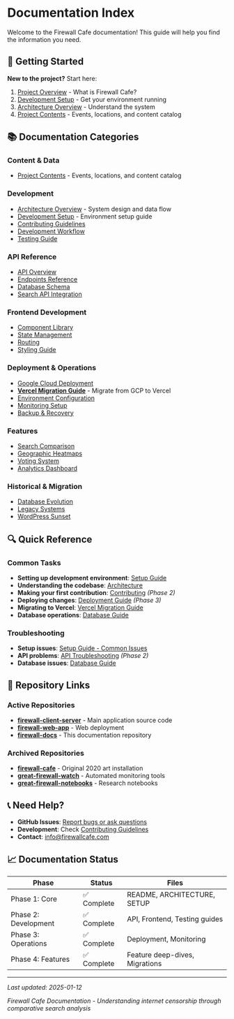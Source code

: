 # Documentation Index

Welcome to the Firewall Cafe documentation! This guide will help you find the information you need.

## 🚀 Getting Started

**New to the project?** Start here:
1. [Project Overview](../README.md) - What is Firewall Cafe?
2. [Development Setup](./SETUP.md) - Get your environment running
3. [Architecture Overview](./ARCHITECTURE.md) - Understand the system
4. [Project Contents](./CONTENTS.md) - Events, locations, and content catalog

## 📚 Documentation Categories

### Content & Data
- [Project Contents](./CONTENTS.md) - Events, locations, and content catalog

### Development
- [Architecture Overview](./ARCHITECTURE.md) - System design and data flow
- [Development Setup](./SETUP.md) - Environment setup guide
- [Contributing Guidelines](./development/CONTRIBUTING.md)
- [Development Workflow](./development/WORKFLOW.md)
- [Testing Guide](./development/TESTING.md)

### API Reference
- [API Overview](./api/README.md)
- [Endpoints Reference](./api/ENDPOINTS.md)
- [Database Schema](./api/DATABASE.md)
- [Search API Integration](./api/SEARCH-APIS.md)

### Frontend Development
- [Component Library](./frontend/COMPONENTS.md)
- [State Management](./frontend/STATE-MANAGEMENT.md)
- [Routing](./frontend/ROUTING.md)
- [Styling Guide](./frontend/STYLING.md)

### Deployment & Operations
- [Google Cloud Deployment](./deployment/GOOGLE-CLOUD.md)
- **[Vercel Migration Guide](./deployment/VERCEL-MIGRATION.md)** - Migrate from GCP to Vercel
- [Environment Configuration](./deployment/ENVIRONMENT.md)
- [Monitoring Setup](./deployment/MONITORING.md)
- [Backup & Recovery](./deployment/BACKUP.md)

### Features
- [Search Comparison](./features/SEARCH-COMPARISON.md)
- [Geographic Heatmaps](./features/HEATMAPS.md)
- [Voting System](./features/VOTING.md)
- [Analytics Dashboard](./features/ANALYTICS.md)

### Historical & Migration
- [Database Evolution](./migrations/database-evolution.md)
- [Legacy Systems](./migrations/legacy-systems.md)
- [WordPress Sunset](./migrations/wordpress-sunset.md)

## 🔍 Quick Reference

### Common Tasks
- **Setting up development environment**: [Setup Guide](./SETUP.md)
- **Understanding the codebase**: [Architecture](./ARCHITECTURE.md)
- **Making your first contribution**: [Contributing](./development/CONTRIBUTING.md) _(Phase 2)_
- **Deploying changes**: [Deployment Guide](./deployment/GOOGLE-CLOUD.md) _(Phase 3)_
- **Migrating to Vercel**: [Vercel Migration Guide](./deployment/VERCEL-MIGRATION.md)
- **Database operations**: [Database Guide](./api/DATABASE.md)

### Troubleshooting
- **Setup issues**: [Setup Guide - Common Issues](./SETUP.md#common-issues)
- **API problems**: [API Troubleshooting](./api/README.md) _(Phase 2)_
- **Database issues**: [Database Guide](./api/DATABASE.md)

## 🔗 Repository Links

### Active Repositories
- **[firewall-client-server](https://github.com/FIREWALL-cafe/firewall-client-server)** - Main application source code
- **[firewall-web-app](https://github.com/FIREWALL-cafe/firewall-web-app)** - Web deployment
- **[firewall-docs](https://github.com/FIREWALL-cafe/firewall-docs)** - This documentation repository

### Archived Repositories
- **[firewall-cafe](https://github.com/FIREWALL-cafe/firewall-cafe)** - Original 2020 art installation
- **[great-firewall-watch](https://github.com/FIREWALL-cafe/great-firewall-watch)** - Automated monitoring tools
- **[great-firewall-notebooks](https://github.com/FIREWALL-cafe/great-firewall-notebooks)** - Research notebooks

## 📞 Need Help?

- **GitHub Issues**: [Report bugs or ask questions](https://github.com/FIREWALL-cafe/firewall-client-server/issues)
- **Development**: Check [Contributing Guidelines](./development/CONTRIBUTING.md)
- **Contact**: info@firewallcafe.com

## 📈 Documentation Status

| Phase | Status | Files |
|-------|--------|-------|
| Phase 1: Core | ✅ Complete | README, ARCHITECTURE, SETUP |
| Phase 2: Development | ✅ Complete | API, Frontend, Testing guides |
| Phase 3: Operations | ✅ Complete | Deployment, Monitoring |
| Phase 4: Features | ✅ Complete | Feature deep-dives, Migrations |

---

*Last updated: 2025-01-12*

*Firewall Cafe Documentation - Understanding internet censorship through comparative search analysis*